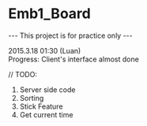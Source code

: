 # Emb1_Board
--- This project is for practice only ---  
  
2015.3.18  01:30  (Luan)  
Progress: Client's interface almost done  
  
// TODO:  
1. Server side code  
2. Sorting  
3. Stick Feature  
4. Get current time
